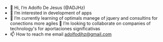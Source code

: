 - 👋 Hi, I’m Adolfo De Jesus (@ADJHz)
- 👀 I’m interested in development of apps 
- 🌱 I’m currently learning of optimals manege of jquery and consultins for conections more agiles
💞️ I’m looking to collaborate on companies of technology's for aportaciones significativas
- 📫 How to reach me email adolfodjhz@gmail.com 
<!---
ADJHz/ADJHz is a ✨ special ✨ repository because its `README.md` (this file) appears on your GitHub profile.
You can click the Preview link to take a look at your changes.
--->
